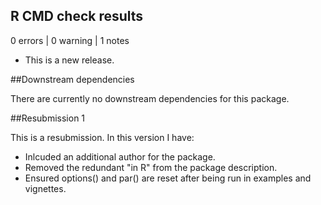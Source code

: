 ## R CMD check results

0 errors | 0 warning | 1 notes 

* This is a new release.

##Downstream dependencies

There are currently no downstream dependencies for this package.

##Resubmission 1

This is a resubmission. In this version I have:

* Inlcuded an additional author for the package.
* Removed the redundant "in R" from the package description.
* Ensured options() and par() are reset after being run in examples and vignettes.
